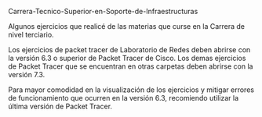 Carrera-Tecnico-Superior-en-Soporte-de-Infraestructuras

Algunos ejercicios que realicé de las materias que curse en la Carrera de nivel terciario.

Los ejercicios de packet tracer de Laboratorio de Redes deben abrirse con la versión 6.3 o superior de Packet Tracer de Cisco. 
Los demas ejercicios de Packet Tracer que se encuentran en otras carpetas deben abrirse con la versión 7.3. 

Para mayor comodidad en la visualización de los ejercicios y mitigar errores de funcionamiento que ocurren en la versión 6.3,
recomiendo utilizar la última versión de Packet Tracer.


